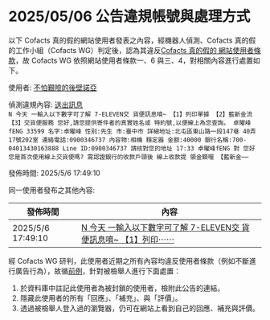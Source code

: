2025/05/06 公告違規帳號與處理方式
=========

以下 Cofacts 真的假的網站使用者發表之內容，經機器人偵測、Cofacts 真的假的工作小組（Cofacts WG）判定後，認為其違反[Cofacts 真的假的 網站使用者條款](https://github.com/cofacts/rumors-site/blob/master/LEGAL.md)，故 Cofacts WG 依照網站使用者條款一、6 與三、4，對相關內容進行處置如下。

使用者: [不怕艱險的後壁諾亞](https://cofacts.github.io/community-builder/#/editorworks?type=2&day=365&userId=j4S8C_GrSGRl1FbuRZ6tdSztJJMDDtnvjlLNTH43fNAtSfPtk)

偵測違規內容: [送出訊息](https://cofacts.tw/article/llz_pJYBfs35m9Mizmmc)<br>`N
今天
一輸入以下數字可了解 7-ELEVEN交
貨便訊息唷~
【1】列印單據
【2】藍新金流
【3】交貨便服務
您好,請您提供寄件者的真實姓名或
特約號,以便線上為您查詢。
卓曜峰fENG
33599
名字:卓曜峰
性别:先生
市:臺中市
詳細地址:北屯區東山路一段147巷
40弄17號202室
連絡電話:0900346737
內容物:相機 穩定器
金额:40000
銀行名稱:700-04013430163888
Line ID:0900346737
請核對您的地址
17:33
卓曜峰fENG
對
您好 您是首次使用線上交貨便嗎?
需認證銀行的收款戶頭後 線上收款提
領金額喔
【藍新金⋯⋯`

發佈時間: 2025/5/6 17:49:10

同一使用者發布之其他內容:

|發佈時間|內容|
|---|---|
| 2025/5/6 17:49:10 | [N 今天 一輸入以下數字可了解 7-ELEVEN交 貨便訊息唷~ 【1】列印⋯⋯](https://cofacts.tw/article/llz_pJYBfs35m9Mizmmc) |

經 Cofacts WG 研判，此使用者近期之所有內容均違反使用者條款（例如不斷進行廣告行為），故循[前例](https://github.com/cofacts/takedowns/blob/master/2021/1125-2nd-spam.md)，針對被檢舉人進行下面處置：
1. 於資料庫中註記此使用者為被封鎖的使用者，檢附此公告的連結。
2. 隱藏此使用者的所有「回應」、「補充」、與「評價」。
3. 透過被檢舉人登入過的瀏覽器，仍可在網站上看到自己的回應、補充與評價。
